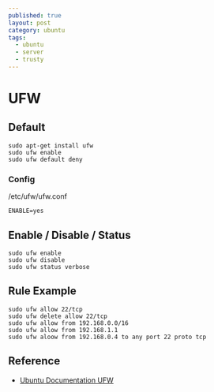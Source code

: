 ```yaml
---
published: true
layout: post
category: ubuntu
tags: 
  - ubuntu
  - server
  - trusty
---
```



# UFW

## Default

    sudo apt-get install ufw
    sudo ufw enable
    sudo ufw default deny

### Config
/etc/ufw/ufw.conf

    ENABLE=yes

## Enable / Disable / Status

    sudo ufw enable
    sudo ufw disable
    sudo ufw status verbose

## Rule Example

    sudo ufw allow 22/tcp
    sudo ufw delete allow 22/tcp
    sudo ufw allow from 192.168.0.0/16
    sudo ufw allow from 192.168.1.1
    sudo ufw aloow from 192.168.0.4 to any port 22 proto tcp
    
## Reference

* [Ubuntu Documentation UFW](https://help.ubuntu.com/community/UFW)
